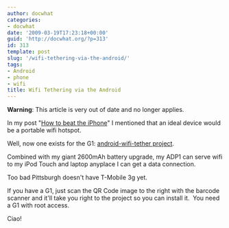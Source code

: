 ```yaml
---
author: docwhat
categories:
- docwhat
date: '2009-03-19T17:23:18+00:00'
guid: 'http://docwhat.org/?p=313'
id: 313
template: post
slug: '/wifi-tethering-via-the-android/'
tags:
- Android
- phone
- wifi
title: Wifi Tethering via the Android
---
```


**Warning**: This article is very out of date and no longer applies.

In my post "[How to beat the iPhone](../how-to-beat-the-iphone)" I mentioned
that an ideal device would be a portable wifi hotspot.

Well, now one exists for the G1:
[android-wifi-tether project](http://code.google.com/p/android-wifi-tether/).

Combined with my giant 2600mAh battery upgrade, my ADP1 can serve wifi to my
iPod Touch and laptop anyplace I can get a data connection.

Too bad Pittsburgh doesn't have T-Mobile 3g yet.

If you have a G1, just scan the QR Code image to the right with the barcode
scanner and it'll take you right to the project so you can install it.  You need
a G1 with root access.

Ciao!
